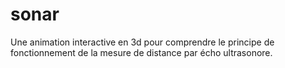 # sonar
Une animation interactive en 3d pour comprendre le principe de fonctionnement de la mesure de distance par écho ultrasonore.
